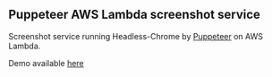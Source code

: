 ## Puppeteer AWS Lambda screenshot service

Screenshot service running Headless-Chrome by [Puppeteer](https://github.com/GoogleChrome/puppeteer) on AWS Lambda.

Demo available [here](https://cnuzre0zkf.execute-api.eu-central-1.amazonaws.com/prod?url=http://google.com&width=1024&height=768)
